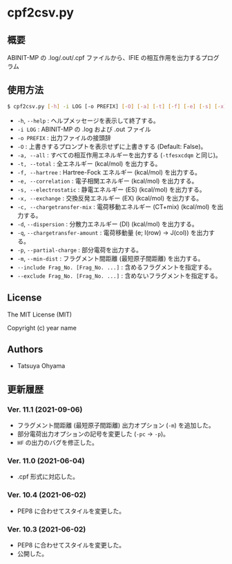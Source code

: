 # cpf2csv.py

## 概要
ABINIT-MP の .log/.out/.cpf ファイルから、IFIE の相互作用を出力するプログラム


## 使用方法
```sh
$ cpf2csv.py [-h] -i LOG [-o PREFIX] [-O] [-a] [-t] [-f] [-e] [-s] [-x] [-c] [-d] [-q] [-p] [-m] [--include Frag_No. [Frag_No. ...] | --exclude Frag_No. [Frag_No. ...]]
```

* `-h`, `--help`
	: ヘルプメッセージを表示して終了する。
* `-i LOG`
	: ABINIT-MP の .log および .out ファイル
* `-o PREFIX`
	: 出力ファイルの接頭辞
* `-O`
	: 上書きするプロンプトを表示せずに上書きする (Default: False)。
* `-a, --all`
	: すべての相互作用エネルギーを出力する (`-tfesxcdqm` と同じ)。
* `-t, --total`
	: 全エネルギー (kcal/mol) を出力する。
* `-f, --hartree`
	: Hartree-Fock エネルギー (kcal/mol) を出力する。
* `-e, --correlation`
	: 電子相関エネルギー (kcal/mol) を出力する。
* `-s, --electrostatic`
	: 静電エネルギー (ES) (kcal/mol) を出力する。
* `-x, --exchange`
	: 交換反発エネルギー (EX) (kcal/mol) を出力する。
* `-c, --chargetransfer-mix`
	: 電荷移動エネルギー (CT+mix) (kcal/mol) を出力する。
* `-d`, `--dispersion`
	: 分散力エネルギー (DI) (kcal/mol) を出力する。
* `-q`, `--chargetransfer-amount`
	: 電荷移動量 (e; I(row) -> J(col)) を出力する。
* `-p`, `--partial-charge`
	: 部分電荷を出力する。
* `-m`, `--min-dist`
	: フラグメント間距離 (最短原子間距離) を出力する。
* `--include Frag_No. [Frag_No. ...]`
	: 含めるフラグメントを指定する。
* `--exclude Frag_No. [Frag_No. ...]`
	: 含めないフラグメントを指定する。


## License
The MIT License (MIT)

Copyright (c) year name


## Authors
* Tatsuya Ohyama


## 更新履歴
### Ver. 11.1 (2021-09-06)
* フラグメント間距離 (最短原子間距離) 出力オプション (`-m`) を追加した。
* 部分電荷出力オプションの記号を変更した (`-pc` → `-p`)。
* `HF` の出力のバグを修正した。

### Ver. 11.0 (2021-06-04)
* .cpf 形式に対応した。

### Ver. 10.4 (2021-06-02)
* PEP8 に合わせてスタイルを変更した。

### Ver. 10.3 (2021-06-02)
* PEP8 に合わせてスタイルを変更した。
* 公開した。
